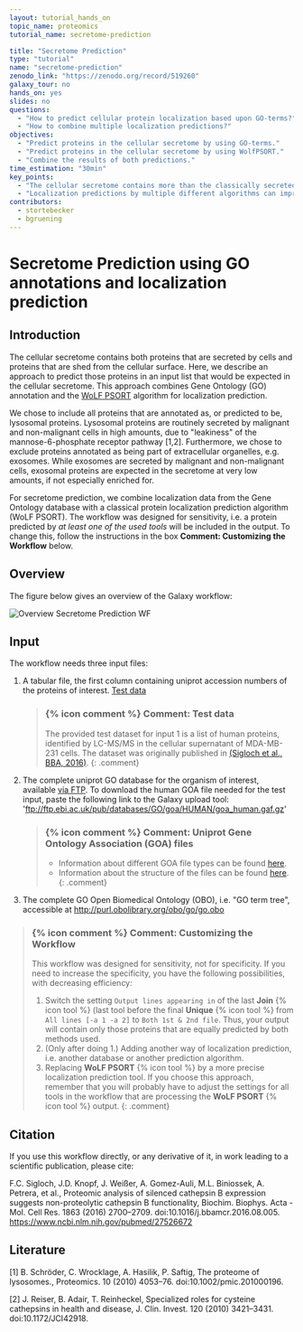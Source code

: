 ```yaml
---
layout: tutorial_hands_on
topic_name: proteomics
tutorial_name: secretome-prediction

title: "Secretome Prediction"
type: "tutorial"
name: "secretome-prediction"
zenodo_link: "https://zenodo.org/record/519260"
galaxy_tour: no
hands_on: yes
slides: no
questions:
  - "How to predict cellular protein localization based upon GO-terms?"
  - "How to combine multiple localization predictions?"
objectives:
  - "Predict proteins in the cellular secretome by using GO-terms."
  - "Predict proteins in the cellular secretome by using WolfPSORT."
  - "Combine the results of both predictions."
time_estimation: "30min"
key_points:
  - "The cellular secretome contains more than the classically secreted proteins."
  - "Localization predictions by multiple different algorithms can improve sensitivity and/or specificity."
contributors:
  - stortebecker
  - bgruening
---
```


# Secretome Prediction using GO annotations and localization prediction

## Introduction

The cellular secretome contains both proteins that are secreted by cells and proteins that are shed from the cellular surface. Here, we describe an approach to predict those proteins in an input list that would be expected in the cellular secretome. This approach combines Gene Ontology (GO) annotation and the [WoLF PSORT](https://www.ncbi.nlm.nih.gov/pmc/articles/PMC1933216/) algorithm for localization prediction.

We chose to include all proteins that are annotated as, or predicted to be, lysosomal proteins. Lysosomal proteins are routinely secreted by malignant and non-malignant cells in high amounts, due to "leakiness" of the mannose-6-phosphate receptor pathway [1,2].
Furthermore, we chose to exclude proteins annotated as being part of extracellular organelles, e.g. exosomes. While exosomes are secreted by malignant and non-malignant cells, exosomal proteins are expected in the secretome at very low amounts, if not especially enriched for.

For secretome prediction, we combine localization data from the Gene Ontology database with a classical protein localization prediction algorithm (WoLF PSORT). The workflow was designed for sensitivity, i.e. a protein predicted by *at least one of the used tools* will be included in the output. To change this, follow the instructions in the box **Comment: Customizing the Workflow** below.

## Overview

The figure below gives an overview of the Galaxy workflow:

![Overview Secretome Prediction WF](../../images/wf_secretomePrediction_goWolfpsort.png)

## Input

The workflow needs three input files:

  1. A tabular file, the first column containing uniprot accession numbers of the proteins of interest. [Test data](https://doi.org/10.5281/zenodo.519260)
  
		> ### {% icon comment %} Comment: Test data
		> The provided test dataset for input 1 is a list of human proteins, identified by LC-MS/MS in the cellular supernatant of MDA-MB-231 cells. The dataset was originally published in [(Sigloch et al., BBA, 2016)](https://www.ncbi.nlm.nih.gov/pubmed/27526672).
		{: .comment}
  
  2. The complete uniprot GO database for the organism of interest, available [via FTP](ftp://ftp.ebi.ac.uk/pub/databases/GO/goa/). To download the human GOA file needed for the test input, paste the following link to the Galaxy upload tool: 'ftp://ftp.ebi.ac.uk/pub/databases/GO/goa/HUMAN/goa_human.gaf.gz'
  
		> ### {% icon comment %} Comment: Uniprot Gene Ontology Association (GOA) files
		> - Information about different GOA file types can be found [here](https://www.ebi.ac.uk/GOA/downloads).
		> - Information about the structure of the files can be found [here](ftp://ftp.ebi.ac.uk/pub/databases/GO/goa/HUMAN/README).
	  {: .comment}  
  
  3. The complete GO Open Biomedical Ontology (OBO), i.e. "GO term tree", accessible at http://purl.obolibrary.org/obo/go/go.obo

> ### {% icon comment %} Comment: Customizing the Workflow
> This workflow was designed for sensitivity, not for specificity. If you need to increase the specificity, you have the following possibilities, with decreasing efficiency:
> 1. Switch the setting `Output lines appearing in` of the last **Join** {% icon tool %} (last tool before the final **Unique** {% icon tool %} from `All lines [-a 1 -a 2]` to `Both 1st & 2nd file`. Thus, your output will contain only those proteins that are equally predicted by both methods used.
> 2. (Only after doing 1.) Adding another way of localization prediction, i.e. another database or another prediction algorithm.
> 3. Replacing **WoLF PSORT** {% icon tool %} by a more precise localization prediction tool. If you choose this approach, remember that you will probably have to adjust the settings for all tools in the workflow that are processing the **WoLF PSORT** {% icon tool %} output.
{: .comment}

## Citation

If you use this workflow directly, or any derivative of it, in work leading to a scientific publication,
please cite:

F.C. Sigloch, J.D. Knopf, J. Weißer, A. Gomez-Auli, M.L. Biniossek, A. Petrera, et al., Proteomic analysis of silenced cathepsin B expression suggests non-proteolytic cathepsin B functionality, Biochim. Biophys. Acta - Mol. Cell Res. 1863 (2016) 2700–2709. doi:10.1016/j.bbamcr.2016.08.005. https://www.ncbi.nlm.nih.gov/pubmed/27526672

## Literature

[1] B. Schröder, C. Wrocklage, A. Hasilik, P. Saftig, The proteome of lysosomes., Proteomics. 10 (2010) 4053–76. doi:10.1002/pmic.201000196.

[2] J. Reiser, B. Adair, T. Reinheckel, Specialized roles for cysteine cathepsins in health and disease, J. Clin. Invest. 120 (2010) 3421–3431. doi:10.1172/JCI42918.
